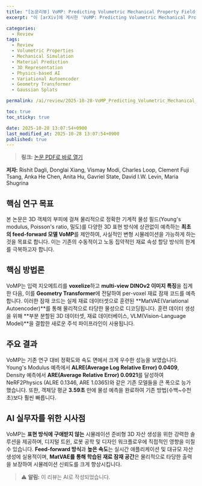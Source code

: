 ```yaml
---
title: "[논문리뷰] VoMP: Predicting Volumetric Mechanical Property Fields"
excerpt: "이 [arXiv]에 게시한 'VoMP: Predicting Volumetric Mechanical Property Fields' 논문에 대한 자세한 리뷰입니다."

categories:
  - Review
tags:
  - Review
  - Volumetric Properties
  - Mechanical Simulation
  - Material Prediction
  - 3D Representation
  - Physics-based AI
  - Variational Autoencoder
  - Geometry Transformer
  - Gaussian Splats

permalink: /ai/review/2025-10-28-VoMP_Predicting_Volumetric_Mechanical_Property_Fields/

toc: true
toc_sticky: true

date: 2025-10-28 13:07:54+0900
last_modified_at: 2025-10-28 13:07:54+0900
published: true
---
```

> **링크:** [논문 PDF로 바로 열기](https://arxiv.org/abs/2510.22975)

**저자:** Rishit Dagli, Donglai Xiang, Vismay Modi, Charles Loop, Clement Fuji Tsang, Anka He Chen, Anita Hu, Gavriel State, David I.W. Levin, Maria Shugrina



## 핵심 연구 목표
본 논문은 3D 객체의 부피에 걸쳐 물리적으로 정확한 기계적 물성 필드(Young's modulus, Poisson's ratio, 밀도)를 다양한 3D 표현 방식에 상관없이 예측하는 **최초의 feed-forward 모델 VoMP**를 제안하여, 사실적인 변형 시뮬레이션을 가능하게 하는 것을 목표로 합니다. 이는 기존의 수동적이고 노동 집약적인 재료 속성 할당 방식의 한계를 극복하고자 합니다.

## 핵심 방법론
VoMP는 입력 지오메트리를 **voxelize**하고 **multi-view DINOv2 이미지 특징**을 집계한 다음, 이를 **Geometry Transformer**에 전달하여 per-voxel 재료 잠재 코드를 예측합니다. 이러한 잠재 코드는 실제 재료 데이터셋으로 훈련된 **MatVAE(Variational Autoencoder)**를 통해 물리적으로 타당한 물성으로 디코딩됩니다. 훈련 데이터 생성을 위해 **부분 분할된 3D 데이터셋, 재료 데이터베이스, VLM(Vision-Language Model)**을 결합한 새로운 주석 파이프라인이 사용됩니다.

## 주요 결과
VoMP는 기존 연구 대비 정확도와 속도 면에서 크게 우수한 성능을 보였습니다. Young's Modulus 예측에서 **ALRE(Average Log Relative Error) 0.0409**, Density 예측에서 **ARE(Average Relative Error) 0.0921**를 달성하여 NeRF2Physics (ALRE 0.1346, ARE 1.0365)와 같은 기존 모델들을 큰 폭으로 능가했습니다. 또한, 객체당 평균 **3.59초** 만에 물성 예측을 완료하여 기존 방법(수백~수천 초)보다 훨씬 빠릅니다.

## AI 실무자를 위한 시사점
VoMP는 **표현 방식에 구애받지 않는** 시뮬레이션 준비형 3D 자산 생성을 위한 강력한 솔루션을 제공하며, 디지털 트윈, 로봇 공학 및 디자인 워크플로우에 직접적인 영향을 미칠 수 있습니다. **Feed-forward 방식**과 **높은 속도**는 실시간 애플리케이션 및 대규모 자산 생성에 실용적이며, **MatVAE를 통해 학습된 재료 잠재 공간**은 물리적으로 타당한 출력을 보장하여 시뮬레이션 신뢰도를 크게 향상시킵니다.

> ⚠️ **알림:** 이 리뷰는 AI로 작성되었습니다.